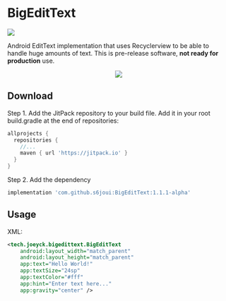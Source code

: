 # BigEditText

[![](https://jitpack.io/v/s6joui/BigEditText.svg)](https://jitpack.io/#s6joui/BigEditText)

Android EditText implementation that uses Recyclerview to be able to handle huge amounts of text. This is pre-release software,  **not ready for production** use.

<p align="center"> 
<img src="https://i.imgur.com/6qrK6Qb.gif">
</p>

## Download
Step 1. Add the JitPack repository to your build file. Add it in your root build.gradle at the end of repositories:
```groovy
allprojects {
  repositories {
    //...
    maven { url 'https://jitpack.io' }
  }
}
```
Step 2. Add the dependency

```groovy
implementation 'com.github.s6joui:BigEditText:1.1.1-alpha'
```
## Usage
XML:
```xml
<tech.joeyck.bigedittext.BigEditText
    android:layout_width="match_parent"
    android:layout_height="match_parent"
    app:text="Hello World!"
    app:textSize="24sp"
    app:textColor="#fff"
    app:hint="Enter text here..."
    app:gravity="center" />
```
